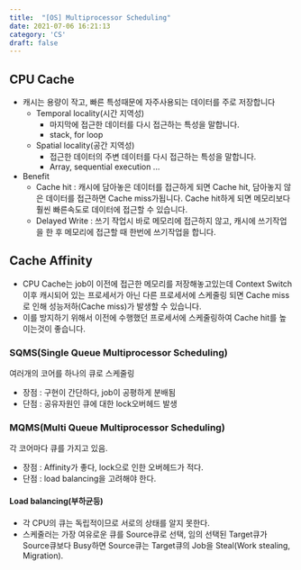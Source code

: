 ```yaml
---
title:  "[OS] Multiprocessor Scheduling"
date: 2021-07-06 16:21:13
category: 'CS'
draft: false
---
```


## CPU Cache

- 캐시는 용량이 작고, 빠른 특성때문에 자주사용되는 데이터를 주로 저장합니다
  - Temporal locality(시간 지역성)
    - 마지막에 접근한 데이터를 다시 접근하는 특성을 말합니다.
    - stack, for loop
  - Spatial locality(공간 지역성)
    - 접근한 데이터의 주변 데이터를 다시 접근하는 특성을 말합니다.
    - Array, sequential execution ... 
- Benefit
  - Cache hit : 캐시에 담아놓은 데이터를 접근하게 되면 Cache hit, 담아놓지 않은 데이터를 접근하면 Cache miss가됩니다. Cache hit하게 되면 메모리보다 훨씬 빠른속도로 데이터에 접근할 수 있습니다.
  - Delayed Write : 쓰기 작업시 바로 메모리에 접근하지 않고, 캐시에 쓰기작업을 한 후 메모리에 접근할 때 한번에 쓰기작업을 합니다.

## Cache Affinity

- CPU Cache는 job이 이전에 접근한 메모리를 저장해놓고있는데 Context Switch이후 캐시되어 있는 프로세서가 아닌 다른 프로세서에 스케줄링 되면 Cache miss로 인해 성능저하(Cache miss)가 발생할 수 있습니다.
- 이를 방지하기 위해서 이전에 수행했던 프로세서에 스케줄링하여 Cache hit를 높이는것이 좋습니다.

### SQMS(Single Queue Multiprocessor Scheduling)

여러개의 코어를 하나의 큐로 스케줄링
- 장점 : 구현이 간단하다, job이 공평하게 분배됨
- 단점 : 공유자원인 큐에 대한 lock오버헤드 발생

### MQMS(Multi Queue Multiprocessor Scheduling)

각 코어마다 큐를 가지고 있음.
- 장점 : Affinity가 좋다, lock으로 인한 오버헤드가 적다.
- 단점 : load balancing을 고려해야 한다.

#### Load balancing(부하균등)

- 각 CPU의 큐는 독립적이므로 서로의 상태를 알지 못한다.
- 스케줄러는 가장 여유로운 큐를 Source큐로 선택, 임의 선택된 Target큐가 Source큐보다 Busy하면 Source큐는 Target큐의 Job을 Steal(Work stealing, Migration).


